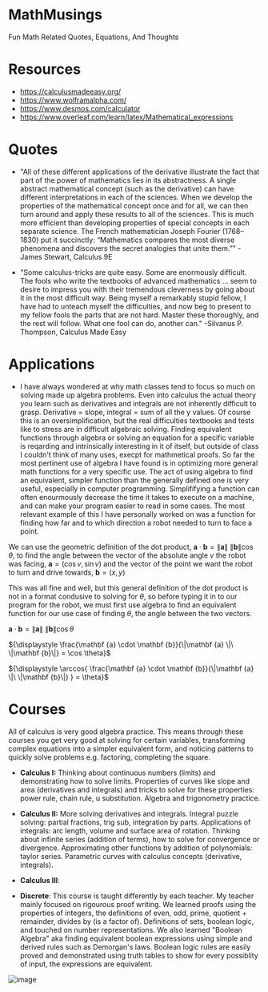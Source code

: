 # MathMusings
Fun Math Related Quotes, Equations, And Thoughts

# Resources
- https://calculusmadeeasy.org/
- https://www.wolframalpha.com/
- https://www.desmos.com/calculator
- https://www.overleaf.com/learn/latex/Mathematical_expressions

# Quotes
- "All of these different applications of the derivative illustrate the fact that part of the power of mathematics lies in its abstractness. A single abstract mathematical concept (such as the derivative) can have different interpretations in each of the sciences. When we develop the properties of the mathematical concept once and for all, we can then turn around and apply these results to all of the sciences. This is much more efficient than developing properties of special concepts in each separate science. The French mathematician Joseph Fourier (1768–1830) put it succinctly: “Mathematics compares the most diverse phenomena and discovers the secret analogies that unite them.”"
-James Stewart, Calculus 9E

- "Some calculus-tricks are quite easy. Some are enormously difficult. The fools who write the textbooks of advanced mathematics ... seem to desire to impress you with their tremendous cleverness by going about it in the most difficult way. Being myself a remarkably stupid fellow, I have had to unteach myself the difficulties, and now beg to present to my fellow fools the parts that are not hard. Master these thoroughly, and the rest will follow. What one fool can do, another can."
-Silvanus P. Thompson, Calculus Made Easy

# Applications
- I have always wondered at why math classes tend to focus so much on solving made up algebra problems. Even into calculus the actual theory you learn such as derivatives and integrals are not inherently difficult to grasp. Derivative = slope, integral = sum of all the y values. Of course this is an oversimplification, but the real difficulties textbooks and tests like to stress are in difficult algebraic solving. Finding equivalent functions through algebra or solving an equation for a specific variable is reqarding and intrinsically interesting in it of itself, but outside of class I couldn't think of many uses, execpt for mathmetical proofs. So far the most pertinent use of algebra I have found is in optimizing more general math functions for a very specific use. The act of using algebra to find an equivalent, simpler function than the generally defined one is very useful, especially in computer programming. Simplififying a function can often enourmously decrease the time it takes to execute on a machine, and can make your program easier to read in some cases. The most relevant example of this I have personally worked on was a function for finding how far and to which direction a robot needed to turn to face a point.

We can use the geometric definition of the dot product, ${\displaystyle \mathbf {a} \cdot \mathbf {b} =\|\mathbf {a} \|\ \|\mathbf {b} \|\cos \theta}$, to find the angle between the vector of the absolute angle $v$ the robot was facing, $\mathbf {a} = (\cos v, \sin v)$ and the vector of the point we want the robot to turn and drive towards, $\mathbf {b} = (x, y)$

This was all fine and well, but this general definition of the dot product is not in a format condusive to solving for $\theta$, so before typing it in to our program for the robot, we must first use algebra to find an equivalent function for our use case of finding $\theta$, the angle between the two vectors.

${\displaystyle \mathbf {a} \cdot \mathbf {b} =\|\mathbf {a} \|\ \|\mathbf {b} \|\cos \theta}$

${\displaystyle \frac{\mathbf {a} \cdot \mathbf {b}}{\|\mathbf {a} \|\ \|\mathbf {b}\|} = \cos \theta}$

${\displaystyle \arccos{ \frac{\mathbf {a} \cdot \mathbf {b}}{\|\mathbf {a} \|\ \|\mathbf {b}\|} } = \theta}$

# Courses
All of calculus is very good algebra practice. This means through these courses you get very good at solving for certain variables, transforming complex equations into a simpler equivalent form, and noticing patterns to quickly solve problems e.g. factoring, completing the square. 
- **Calculus I:** Thinking about continuous numbers (limits) and demonstrating how to solve limits. Properties of curves like slope and area (derivatives and integrals) and tricks to solve for these properties: power rule, chain rule, u substitution. Algebra and trigonometry practice. 


- **Calculus II:** More solving derivatives and integrals. Integral puzzle solving: partial fractions, trig sub, integration by parts. Applications of integrals: arc length, volume and surface area of rotation. Thinking about infinite series (addition of terms), how to solve for convergence or divergence. Approximating other functions by addition of polynomials: taylor series. Parametric curves with calculus concepts (derivative, integrals).

- **Calculus III**:

- **Discrete**: This course is taught differently by each teacher. My teacher mainly focused on rigourous proof writing. We learned proofs using the properties of integers, the definitions of even, odd, prime, quotient + remainder, divides by (is a factor of). Definitions of sets, boolean logic, and touched on number representations. We also learned "Boolean Algebra" aka finding equivalent boolean expressions using simple and derived rules such as Demorgan's laws. Boolean logic rules are easily proved and demonstrated using truth tables to show for every possiblity of input, the expressions are equivalent. 

![image](https://user-images.githubusercontent.com/67801725/197430475-ef14f23a-1e00-4537-84d4-b9e152f8d47f.png)


